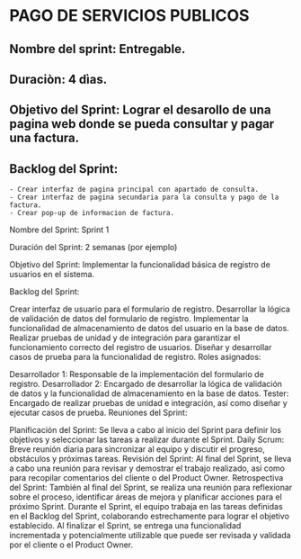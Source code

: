 # PAGO DE SERVICIOS PUBLICOS
## Nombre del sprint: Entregable.
## Duraciòn: 4 dìas.
## Objetivo del Sprint: Lograr el desarollo de una pagina web donde se pueda consultar y pagar una factura.
## Backlog del Sprint:
    - Crear interfaz de pagina principal con apartado de consulta.
    - Crear interfaz de pagina secundaria para la consulta y pago de la factura.
    - Crear pop-up de informacion de factura.

Nombre del Sprint: Sprint 1

Duración del Sprint: 2 semanas (por ejemplo)

Objetivo del Sprint: Implementar la funcionalidad básica de registro de usuarios en el sistema.

Backlog del Sprint:

Crear interfaz de usuario para el formulario de registro.
Desarrollar la lógica de validación de datos del formulario de registro.
Implementar la funcionalidad de almacenamiento de datos del usuario en la base de datos.
Realizar pruebas de unidad y de integración para garantizar el funcionamiento correcto del registro de usuarios.
Diseñar y desarrollar casos de prueba para la funcionalidad de registro.
Roles asignados:

Desarrollador 1: Responsable de la implementación del formulario de registro.
Desarrollador 2: Encargado de desarrollar la lógica de validación de datos y la funcionalidad de almacenamiento en la base de datos.
Tester: Encargado de realizar pruebas de unidad e integración, así como diseñar y ejecutar casos de prueba.
Reuniones del Sprint:

Planificación del Sprint: Se lleva a cabo al inicio del Sprint para definir los objetivos y seleccionar las tareas a realizar durante el Sprint.
Daily Scrum: Breve reunión diaria para sincronizar al equipo y discutir el progreso, obstáculos y próximas tareas.
Revisión del Sprint: Al final del Sprint, se lleva a cabo una reunión para revisar y demostrar el trabajo realizado, así como para recopilar comentarios del cliente o del Product Owner.
Retrospectiva del Sprint: También al final del Sprint, se realiza una reunión para reflexionar sobre el proceso, identificar áreas de mejora y planificar acciones para el próximo Sprint.
Durante el Sprint, el equipo trabaja en las tareas definidas en el Backlog del Sprint, colaborando estrechamente para lograr el objetivo establecido. Al finalizar el Sprint, se entrega una funcionalidad incrementada y potencialmente utilizable que puede ser revisada y validada por el cliente o el Product Owner.